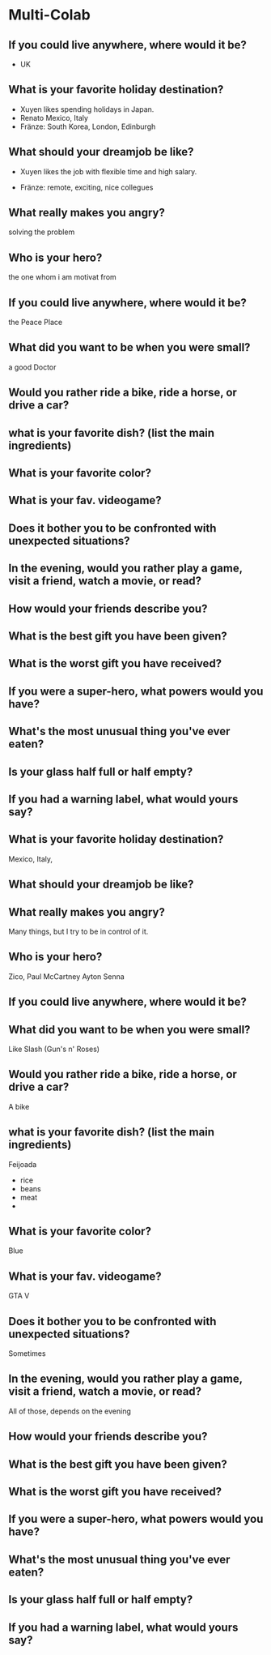 # Multi-Colab
## If you could live anywhere, where would it be?
- UK
## What is your favorite holiday destination?
- Xuyen likes spending holidays in Japan.
- Renato Mexico, Italy
- Fränze: South Korea, London, Edinburgh
## What should your dreamjob be like?
- Xuyen likes the job with flexible time and high salary.

- Fränze: remote, exciting, nice collegues
## What really makes you angry?
solving the problem
## Who is your hero?
the one whom i am motivat from
## If you could live anywhere, where would it be?
the Peace Place
## What did you want to be when you were small?
a good Doctor
## Would you rather ride a bike, ride a horse, or drive a car?

## what is your favorite dish? (list the main ingredients)

## What is your favorite color?

## What is your fav. videogame?

## Does it bother you to be confronted with unexpected situations?

## In the evening, would you rather play a game, visit a friend, watch a movie, or read?

## How would your friends describe you?

## What is the best gift you have been given?

## What is the worst gift you have received?

## If you were a super-hero, what powers would you have?

## What's the most unusual thing you've ever eaten?

## Is your glass half full or half empty?

## If you had a warning label, what would yours say?

## What is your favorite holiday destination?
Mexico, Italy, 
## What should your dreamjob be like?

## What really makes you angry?
Many things, but I try to be in control of it.
## Who is your hero?
Zico, Paul McCartney Ayton Senna
## If you could live anywhere, where would it be?

## What did you want to be when you were small?
Like Slash (Gun's n' Roses)
## Would you rather ride a bike, ride a horse, or drive a car?
A bike
## what is your favorite dish? (list the main ingredients)
Feijoada
 - rice 
 - beans
 - meat
 - 
## What is your favorite color?
Blue
## What is your fav. videogame?
GTA V
## Does it bother you to be confronted with unexpected situations?
Sometimes
## In the evening, would you rather play a game, visit a friend, watch a movie, or read?
All of those, depends on the evening
## How would your friends describe you?

## What is the best gift you have been given?

## What is the worst gift you have received?

## If you were a super-hero, what powers would you have?

## What's the most unusual thing you've ever eaten?

## Is your glass half full or half empty?

## If you had a warning label, what would yours say?